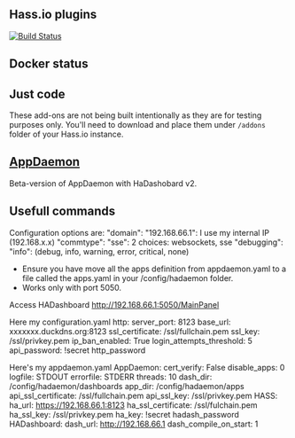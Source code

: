 ## Hass.io plugins

[![Build Status](https://travis-ci.org/sparck75/HA-addons.svg?branch=master)](https://travis-ci.org/sparck75/HA-addons)

## Docker status


## Just code

These add-ons are not being built intentionally as they are for testing purposes only. You'll need to download and place them under `/addons` folder of your Hass.io instance. 

## [AppDaemon](https://github.com/home-assistant/appdaemon)

Beta-version of AppDaemon with HaDashobard v2.

## Usefull commands

Configuration options are:
        "domain":  "192.168.66.1":  I use my internal IP (192.168.x.x)
        "commtype":    "sse":  2 choices:  websockets, sse
        "debugging":  "info":  (debug, info, warning, error, critical, none)
		
- Ensure you have move all the apps definition from appdaemon.yaml to a file called the apps.yaml in your /config/hadaemon folder.
- Works only with port 5050.

Access HADashboard 
http://192.168.66.1:5050/MainPanel

Here my configuration.yaml
http:
  server_port: 8123
  base_url: xxxxxxx.duckdns.org:8123
  ssl_certificate: /ssl/fullchain.pem
  ssl_key: /ssl/privkey.pem
  ip_ban_enabled: True
  login_attempts_threshold: 5
  api_password: !secret http_password

Here's my appdaemon.yaml
AppDaemon:
  cert_verify: False
  disable_apps: 0
  logfile: STDOUT
  errorfile: STDERR
  threads: 10
  dash_dir: /config/hadaemon/dashboards
  app_dir: /config/hadaemon/apps
  api_ssl_certificate: /ssl/fullchain.pem
  api_ssl_key: /ssl/privkey.pem 
HASS:
  ha_url: https://192.168.66.1:8123
  ha_ssl_certificate: /ssl/fulchain.pem
  ha_ssl_key: /ssl/privkey.pem
  ha_key: !secret hadash_password
HADashboard:
  dash_url: http://192.168.66.1
  dash_compile_on_start: 1
